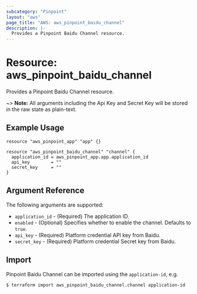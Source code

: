 ```yaml
---
subcategory: "Pinpoint"
layout: "aws"
page_title: "AWS: aws_pinpoint_baidu_channel"
description: |-
  Provides a Pinpoint Baidu Channel resource.
---
```


# Resource: aws_pinpoint_baidu_channel

Provides a Pinpoint Baidu Channel resource.

~> **Note:** All arguments including the Api Key and Secret Key will be stored in the raw state as plain-text.


## Example Usage

```hcl
resource "aws_pinpoint_app" "app" {}

resource "aws_pinpoint_baidu_channel" "channel" {
  application_id = aws_pinpoint_app.app.application_id
  api_key        = ""
  secret_key     = ""
}
```


## Argument Reference

The following arguments are supported:

* `application_id` - (Required) The application ID.
* `enabled` - (Optional) Specifies whether to enable the channel. Defaults to `true`.
* `api_key` - (Required) Platform credential API key from Baidu.
* `secret_key` - (Required) Platform credential Secret key from Baidu.

## Import

Pinpoint Baidu Channel can be imported using the `application-id`, e.g.

```
$ terraform import aws_pinpoint_baidu_channel.channel application-id
```
